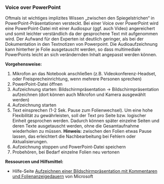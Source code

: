 ### Voice over PowerPoint

Oftmals ist wichtiges implizites Wissen „zwischen den Spiegelstrichen“ in PowerPoint-Präsentationen versteckt. Bei einer Voice over PowerPoint wird eine PowerPoint-Datei mit einer Audiospur (ggf. auch Video) angereichert und somit leichter verständlich da der gesprochene Text mit aufgenommen wird. Der Aufwand für den Experten ist deutlich geringer, als bei der Dokumentation in den Textnotizen von Powerpoint. Die Audioaufzeichnung kann hinterher je Folie ausgetauscht werden, so dass multimediale PowerPoints leicht an sich verändernden Inhalt angepasst werden können.

**Vorgehensweise:**

1. Mikrofon an das Notebook anschließen (z.B. Videokonferenz-Headset, oder Freisprecheinrichtung, wenn mehrere Personen sprechen)
 2. PowerPoint-Datei öffnen
5. Aufzeichnung starten: Bildschirmpräsentation -> Bildschirmpräsentation aufzeichnen (dort können auch Mikrofon und Kamera ausgewählt werden)
 1. Aufzeichnung starten
4. Text einsprechen (1-2 Sek. Pause zum Folienwechsel). Um eine hohe Flexibilität zu gewährleisten, soll der Text pro Seite bzw. logischer Einheit gesprochen werden. Dadurch können später einzelne Seiten und deren Texte ausgetauscht werden, ohne die Gesamtaufnahme wiederholen zu müssen.
**Hinweis:** zwischen den Folien etwas Pause lassen, das erleichtert die Nachbearbeitung bei Fehlern oder Aktualisierungen.
5. Aufzeichnung stoppen und PowerPoint-Datei speichern
6. Probehören, bei Bedarf einzelne Folien neu vertonen

**Ressourcen und Hilfsmittel:**

* Hilfe-Seite [Aufzeichnen einer Bildschirmpräsentation mit Kommentaren und Folienanzeigedauern](https://support.microsoft.com/de-de/office/aufzeichnen-einer-bildschirmpr%C3%A4sentation-mit-kommentaren-und-folienanzeigedauern-0b9502c6-5f6c-40ae-b1e7-e47d8741161c) von Microsoft
